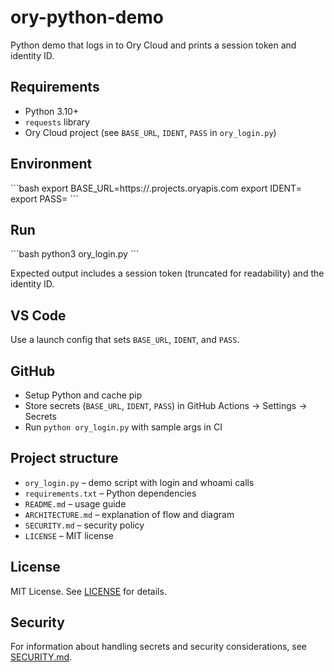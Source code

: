 # ory-python-demo

Python demo that logs in to Ory Cloud and prints a session token and identity ID.

## Requirements
- Python 3.10+
- `requests` library
- Ory Cloud project (see `BASE_URL`, `IDENT`, `PASS` in `ory_login.py`)

## Environment

\`\`\`bash
export BASE_URL=https://<your-project-slug>.projects.oryapis.com
export IDENT=<your-identity-username>
export PASS=<your-password>
\`\`\`

## Run

\`\`\`bash
python3 ory_login.py
\`\`\`

Expected output includes a session token (truncated for readability) and the identity ID.

## VS Code
Use a launch config that sets `BASE_URL`, `IDENT`, and `PASS`.

## GitHub
- Setup Python and cache pip
- Store secrets (`BASE_URL`, `IDENT`, `PASS`) in GitHub Actions → Settings → Secrets
- Run `python ory_login.py` with sample args in CI

## Project structure
- `ory_login.py` – demo script with login and whoami calls
- `requirements.txt` – Python dependencies
- `README.md` – usage guide
- `ARCHITECTURE.md` – explanation of flow and diagram
- `SECURITY.md` – security policy
- `LICENSE` – MIT license

## License
MIT License. See [LICENSE](LICENSE) for details.

## Security
For information about handling secrets and security considerations, see [SECURITY.md](SECURITY.md).
